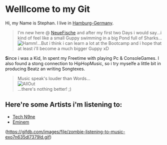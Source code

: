 # **Welllcome to my Git**

Hi, my Name is Stephan. I live in [Hamburg-Germany](https://goo.gl/maps/nJu9nKwEDQLUPqedA).

> I'm new here @ [NeueFische](https://www.neuefische.de/) and after my first two Days i would say...i kind of feel like a small Guppy swimming in a big Pond full of Sharks...![Hamm!](https://get.wallhere.com/photo/illustration-shark-fish-blue-underwater-Pixar-Animation-Studios-Disney-Pixar-biology-Finding-Nemo-screenshot-computer-wallpaper-marine-biology-cartilaginous-fish-178536.jpg)...But i think i can learn a lot at the Bootcamp and i hope that at least i'll become a much bigger Guppy xD

**S**ince i was a Kid, In spent my Freetime with playing Pc & ConsoleGames. I also found a stong connection to HipHopMusic, so i try myselfe a little bit in producing Beatz an writing Songtexes.

> Music speak's louder than Words...<br> ![AllOut](https://gifdb.com/images/file/zombie-listening-to-music-exo7n635dl7379ld.gif)<br>
 ...there's nothing better! ;)

## Here're some Artists i'm listening to:

- [Tech N9ne](https://www.youtube.com/channel/UCJdoPEnnkvS744DCD_12scQ)
- [Eminem](https://www.youtube.com/channel/UCfM3zsQsOnfWNUppiycmBuw)


(https://gifdb.com/images/file/zombie-listening-to-music-exo7n635dl7379ld.gif)
